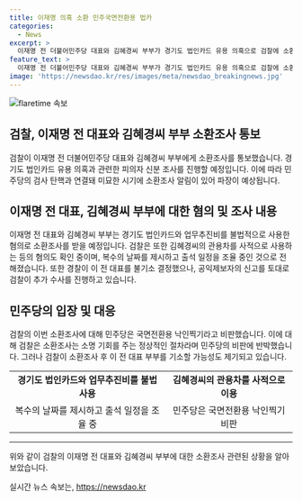 ```yaml
---
title: 이재명 의혹 소환 민주국면전환용 법카
categories:
  - News
excerpt: >
  이재명 전 더불어민주당 대표와 김혜경씨 부부가 경기도 법인카드 유용 의혹으로 검찰에 소환 조사를 받을 예정입니다. 이는 민주당의 탄핵과 맞물려 파장이 클 것으로 예상됩니다. 검찰은 아내 김 씨에게도 소환을 통보하고, 경찰의 송치를 거절한 이 전 대표의 부부를 조사할 예정입니다. 소환조사 후 이달 안에 기소될 전망이 나오는 가운데, 민주당은 낙인찍기라고 비판하고, 검찰은 소환 조사가 정상적인 절차임을 주장하고 있습니다.
feature_text: >
  이재명 전 더불어민주당 대표와 김혜경씨 부부가 경기도 법인카드 유용 의혹으로 검찰에 소환 조사를 받을 예정입니다. 이는 민주당의 탄핵과 맞물려 파장이 클 것으로 예상됩니다. 검찰은 아내 김 씨에게도 소환을 통보하고, 경찰의 송치를 거절한 이 전 대표의 부부를 조사할 예정입니다. 소환조사 후 이달 안에 기소될 전망이 나오는 가운데, 민주당은 낙인찍기라고 비판하고, 검찰은 소환 조사가 정상적인 절차임을 주장하고 있습니다.
image: 'https://newsdao.kr/res/images/meta/newsdao_breakingnews.jpg'
---
```


<p><img src="https://newsdao.kr/res/images/meta/newsdao_breakingnews.jpg" alt="flaretime 속보" /></p>

<h2 data-ke-size="size26">검찰, 이재명 전 대표와 김혜경씨 부부 소환조사 통보</h2>

<p data-ke-size="size16">검찰이 이재명 전 더불어민주당 대표와 김혜경씨 부부에게 소환조사를 통보했습니다. 경기도 법인카드 유용 의혹과 관련한 피의자 신분 조사를 진행할 예정입니다. 이에 따라 민주당의 검사 탄핵과 연결돼 미묘한 시기에 소환조사 알림이 있어 파장이 예상됩니다.</p>

<h2 data-ke-size="size26">이재명 전 대표, 김혜경씨 부부에 대한 혐의 및 조사 내용</h2>

<p data-ke-size="size16">이재명 전 대표와 김혜경씨 부부는 경기도 법인카드와 업무추진비를 불법적으로 사용한 혐의로 소환조사를 받을 예정입니다. 검찰은 또한 김혜경씨의 관용차를 사적으로 사용하는 등의 혐의도 확인 중이며, 복수의 날짜를 제시하고 출석 일정을 조율 중인 것으로 전해졌습니다. 또한 경찰이 이 전 대표를 불기소 결정했으나, 공익제보자의 신고를 토대로 검찰이 추가 수사를 진행하고 있습니다.</p>

<h2 data-ke-size="size26">민주당의 입장 및 대응</h2>

<p data-ke-size="size16">검찰의 이번 소환조사에 대해 민주당은 국면전환용 낙인찍기라고 비판했습니다. 이에 대해 검찰은 소환조사는 소명 기회를 주는 정상적인 절차라며 민주당의 비판에 반박했습니다. 그러나 검찰이 소환조사 후 이 전 대표 부부를 기소할 가능성도 제기되고 있습니다.</p>

<table>
  <tr>
    <td style="text-align: center; height: 17px;"><b>경기도 법인카드와 업무추진비를 불법 사용</b></td>
    <td style="text-align: center; height: 17px;"><b>김혜경씨의 관용차를 사적으로 이용</b></td>
  </tr>
  <tr>
    <td style="text-align: center; height: 17px;">복수의 날짜를 제시하고 출석 일정을 조율 중</td>
    <td style="text-align: center; height: 17px;">민주당은 국면전환용 낙인찍기 비판</td>
  </tr>
</table>

<hr>

<p data-ke-size="size16">위와 같이 검찰의 이재명 전 대표와 김혜경씨 부부에 대한 소환조사 관련된 상황을 알아보았습니다.</p>
실시간 뉴스 속보는, <a href="https://newsdao.kr" rel="dofollow">https://newsdao.kr</a>


